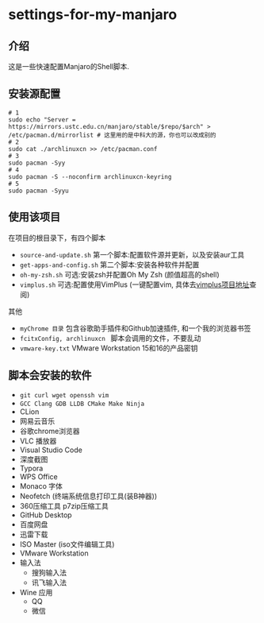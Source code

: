 # settings-for-my-manjaro

## 介绍

这是一些快速配置Manjaro的Shell脚本.

## 安装源配置

```shell
# 1
sudo echo "Server = https://mirrors.ustc.edu.cn/manjaro/stable/$repo/$arch" >  /etc/pacman.d/mirrorlist # 这里用的是中科大的源，你也可以改成别的
# 2
sudo cat ./archlinuxcn >> /etc/pacman.conf
# 3
sudo pacman -Syy
# 4
sudo pacman -S --noconfirm archlinuxcn-keyring
# 5
sudo pacman -Syyu
```



## 使用该项目

在项目的根目录下，有四个脚本

- ``source-and-update.sh`` 第一个脚本:配置软件源并更新，以及安装aur工具
- ``get-apps-and-config.sh`` 第二个脚本:安装各种软件并配置
- ``oh-my-zsh.sh`` 可选:安装zsh并配置Oh My Zsh (颜值超高的shell)
- ``vimplus.sh`` 可选:配置使用VimPlus (一键配置vim, 具体去[vimplus项目地址](https://github.com/chxuan/vimplus)查阅)

其他

- ``myChrome 目录`` 包含谷歌助手插件和Github加速插件, 和一个我的浏览器书签
- ``fcitxConfig, archlinuxcn `` 脚本会调用的文件，不要乱动
- ``vmware-key.txt`` VMware Workstation 15和16的产品密钥

##  脚本会安装的软件

- ``git curl wget openssh vim``
- ``GCC Clang GDB LLDB CMake Make Ninja``
- CLion
- 网易云音乐
- 谷歌chrome浏览器
- VLC 播放器
- Visual Studio Code
- 深度截图
- Typora
- WPS Office
- Monaco 字体
- Neofetch (终端系统信息打印工具(装B神器))
- 360压缩工具 p7zip压缩工具
- GitHub Desktop
- 百度网盘
- 迅雷下载
- ISO Master (iso文件编辑工具)
- VMware Workstation
- 输入法
  - 搜狗输入法
  - 讯飞输入法
- Wine 应用
  - QQ
  - 微信



